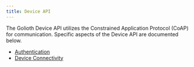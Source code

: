 ```yaml
---
title: Device API
---
```


The Golioth Device API utilizes the Constrained Application Protocol (CoAP) for
communication. Specific aspects of the Device API are documented below.

- [Authentication](/reference/device-api/device-auth)
- [Device Connectivity](/reference/device-api/device-connectivity)

